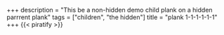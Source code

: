 +++
description = "This be a non-hidden demo child plank on a hidden parrrent plank"
tags = ["children", "the hidden"]
title = "plank 1-1-1-1-1-1"
+++
{{< piratify >}}
